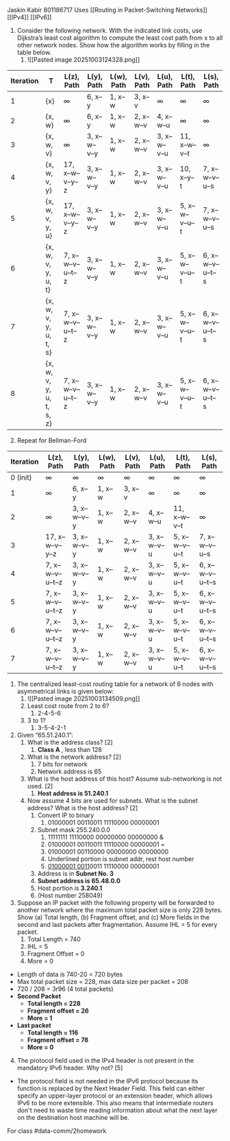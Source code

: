 Jaskin Kabir 801186717
Uses
[[Routing in Packet-Switching Networks]]
[[IPv4]]
[[IPv6]]
1. Consider the following network. With the indicated link costs, use Dijkstra’s least cost  algorithm to compute the least cost path from x to all other network nodes. Show how the algorithm works by filling in the table below.
	1. ![[Pasted image 20251003124328.png]]

| Iteration | T                        | L(z), Path     | L(y), Path | L(w), Path | L(v), Path | L(u), Path | L(t), Path   | L(s), Path     |
| --------- | ------------------------ | -------------- | ---------- | ---------- | ---------- | ---------- | ------------ | -------------- |
| 1         | {x}                      | ∞              | 6, x–y     | 1, x–w     | 3, x–v     | ∞          | ∞            | ∞              |
| 2         | {x, w}                   | ∞              | 6, x–y     | 1, x–w     | 2, x–w–v   | 4, x–w–u   | ∞            | ∞              |
| 3         | {x, w, v}                | ∞              | 3, x–w–v–y | 1, x–w     | 2, x–w–v   | 3, x–w–v–u | 11, x–w–v–t  | ∞              |
| 4         | {x, w, v, y}             | 17, x–w–v–y–z  | 3, x–w–v–y | 1, x–w     | 2, x–w–v   | 3, x–w–v–u | 10, x–y–t    | 7, x–w–v–u–s   |
| 5         | {x, w, v, y, u}          | 17, x–w–v–y–z  | 3, x–w–v–y | 1, x–w     | 2, x–w–v   | 3, x–w–v–u | 5, x–w–v–u–t | 7, x–w–v–u–s   |
| 6         | {x, w, v, y, u, t}       | 7, x–w–v–u–t–z | 3, x–w–v–y | 1, x–w     | 2, x–w–v   | 3, x–w–v–u | 5, x–w–v–u–t | 6, x–w–v–u–t–s |
| 7         | {x, w, v, y, u, t, s}    | 7, x–w–v–u–t–z | 3, x–w–v–y | 1, x–w     | 2, x–w–v   | 3, x–w–v–u | 5, x–w–v–u–t | 6, x–w–v–u–t–s |
| 8         | {x, w, v, y, u, t, s, z} | 7, x–w–v–u–t–z | 3, x–w–v–y | 1, x–w     | 2, x–w–v   | 3, x–w–v–u | 5, x–w–v–u–t | 6, x–w–v–u–t–s |
2. Repeat for Bellman-Ford

| Iteration | L(z), Path     | L(y), Path | L(w), Path | L(v), Path | L(u), Path | L(t), Path   | L(s), Path     |
| --------- | -------------- | ---------- | ---------- | ---------- | ---------- | ------------ | -------------- |
| 0 (init)  | ∞              | ∞          | ∞          | ∞          | ∞          | ∞            | ∞              |
| 1         | ∞              | 6, x–y     | 1, x–w     | 3, x–v     | ∞          | ∞            | ∞              |
| 2         | ∞              | 3, x–w–v–y | 1, x–w     | 2, x–w–v   | 4, x–w–u   | 11, x–w–v–t  | ∞              |
| 3         | 17, x–w–v–y–z  | 3, x–w–v–y | 1, x–w     | 2, x–w–v   | 3, x–w–v–u | 5, x–w–v–u–t | 7, x–w–v–u–s   |
| 4         | 7, x–w–v–u–t–z | 3, x–w–v–y | 1, x–w     | 2, x–w–v   | 3, x–w–v–u | 5, x–w–v–u–t | 6, x–w–v–u–t–s |
| 5         | 7, x–w–v–u–t–z | 3, x–w–v–y | 1, x–w     | 2, x–w–v   | 3, x–w–v–u | 5, x–w–v–u–t | 6, x–w–v–u–t–s |
| 6         | 7, x–w–v–u–t–z | 3, x–w–v–y | 1, x–w     | 2, x–w–v   | 3, x–w–v–u | 5, x–w–v–u–t | 6, x–w–v–u–t–s |
| 7         | 7, x–w–v–u–t–z | 3, x–w–v–y | 1, x–w     | 2, x–w–v   | 3, x–w–v–u | 5, x–w–v–u–t | 6, x–w–v–u–t–s |


1. The centralized least-cost routing table for a network of 6 nodes with asymmetrical links is given below:
	1. ![[Pasted image 20251003134509.png]]
	2. Least cost route from 2 to 6?
		1. 2-4-5-6
	3. 3 to 1?
		1. 3-5-4-2-1
2. Given “65.51.240.1”: 
	1. What is the address class? [2]  
		1. **Class A** , less than 128
	2. What is the network address? [2]  
		1. 7 bits for network
		2. Network address is 65
	3. What is the host address of this host? Assume sub-networking is not used. [2]  
		1. **Host address is 51.240.1**
	4. Now assume 4 bits are used for subnets. What is the subnet address? What is the host address? [2]
		1. Convert IP to binary
			1. 01000001 00110011 11110000 00000001
		2. Subnet mask 255.240.0.0
			1. 11111111 11110000 00000000 00000000 & 
			2. 01000001 00110011 11110000 00000001 =
			3. 01000001 00110000 00000000 00000000
			4. Underlined portion is subnet addr, rest host number
			5. <u>01000001 0011</u>0011 11110000 00000001
		3. Address is in **Subnet No. 3**
		4. **Subnet address is 65.48.0.0**
		5. Host portion is **3.240.1**
		6.  (Host number 258049)
3. Suppose an IP packet with the following property will be forwarded to another network where the maximum total packet size is only 228 bytes. Show (a) Total length, (b) Fragment offset, and (c) More fields in the second and last packets after fragmentation. Assume IHL =  5 for every packet.
	1. Total Length = 740
	2. IHL = 5
	3. Fragment Offset = 0
	4. More = 0
- Length of data is 740-20 = 720 bytes
- Max total packet size = 228, max data size per packet = 208
- 720 / 208 = 3r96 (4 total packets)
- **Second Packet**
	- **Total length = 228**
	- **Fragment offset = 26**
	- **More = 1**
- **Last packet**
	- **Total length = 116**
	- **Fragment offset = 78**
	- **More = 0**
4. The protocol field used in the IPv4 header is not present in the mandatory IPv6 header. Why not? [5]
- The protocol field is not needed in the IPv6 protocol because its function is replaced by the Next Header Field. This field can either specify an upper-layer protocol or an extension header, which allows IPv6 to be more extensible. This also means that intermediate routers don't need to waste time reading information about what the next layer on the destination host machine will be.

For class #data-comm/2homework